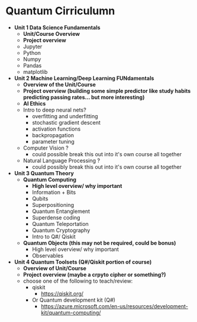 # Quantum Cirriculumn


-  **Unit 1 Data Science Fundamentals**
	- **Unit/Course Overview**
	- **Project overview**
	- Jupyter
	- Python
	- Numpy
	- Pandas
	- matplotlib
-  **Unit 2 Machine Learning/Deep Learning FUNdamentals**
	+ **Overview of the Unit/Course**
	+ **Project overview (building some simple predictor like study habits predicting passing rates... but more interesting)**
	+ **AI Ethics**
	+ Intro to deep neural nets?
		+ overfitting and underfitting
		+ stochastic gradient descent
		+ activation functions
		+ backpropagation
		+ parameter tuning
	+  Computer Vision ?
		+ could possible break this out into it's own course all together
	+ Natural Language Processing ?
		+ could possibly break this out into it's own course all together
- **Unit 3 Quantum Theory**
	- **Quantum Computing**
		- **High level overview/ why important**
		- Information + Bits
		- Qubits 
		- Superpositioning
		- Quantum Entanglement
		- Superdense coding
		- Quantum Teleportation
		- Quantum Cryptography
		- Intro to Q#/ Qiskit
	- **Quantum Objects (this may not be required, could be bonus)**
		- High level overview/ why important
		- Observables
- **Unit 4 Quantum Toolsets (Q#/Qiskit portion of course)**
	- **Overview of Unit/Course**
	- **Project overview (maybe a crpyto cipher or something?)**
	- choose one of the following to teach/review:
		- qiskit
			- https://qiskit.org/
		- Or Quantum development kit (Q#)
			- https://azure.microsoft.com/en-us/resources/development-kit/quantum-computing/
